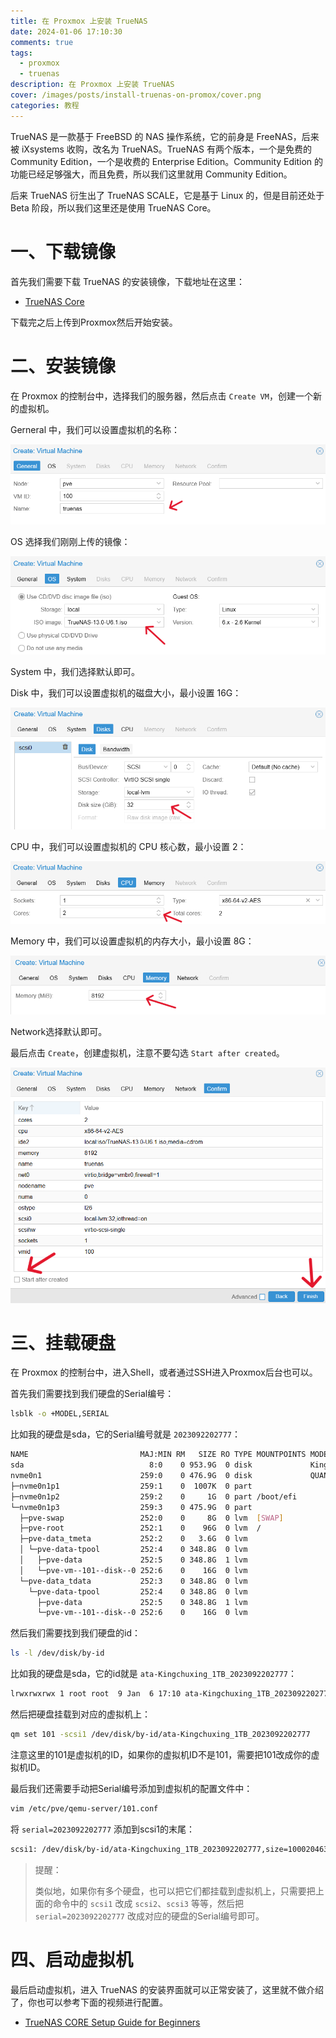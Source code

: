 ```yaml
---
title: 在 Proxmox 上安装 TrueNAS
date: 2024-01-06 17:10:30
comments: true
tags:
  - proxmox
  - truenas
description: 在 Proxmox 上安装 TrueNAS
cover: /images/posts/install-truenas-on-promox/cover.png
categories: 教程
---
```


TrueNAS 是一款基于 FreeBSD 的 NAS 操作系统，它的前身是 FreeNAS，后来被 iXsystems 收购，改名为 TrueNAS。TrueNAS 有两个版本，一个是免费的 Community Edition，一个是收费的 Enterprise Edition。Community Edition 的功能已经足够强大，而且免费，所以我们这里就用 Community Edition。

后来 TrueNAS 衍生出了 TrueNAS SCALE，它是基于 Linux 的，但是目前还处于 Beta 阶段，所以我们这里还是使用 TrueNAS Core。

# 一、下载镜像

首先我们需要下载 TrueNAS 的安装镜像，下载地址在这里：

- [TrueNAS Core](https://www.truenas.com/download-truenas-core)

下载完之后上传到Proxmox然后开始安装。

# 二、安装镜像

在 Proxmox 的控制台中，选择我们的服务器，然后点击 `Create VM`，创建一个新的虚拟机。

Gerneral 中，我们可以设置虚拟机的名称：

![general](/images/posts/install-truenas-on-promox/general.png)

OS 选择我们刚刚上传的镜像：

![os](/images/posts/install-truenas-on-promox/os.png)

System 中，我们选择默认即可。

Disk 中，我们可以设置虚拟机的磁盘大小，最小设置 16G：

![disk](/images/posts/install-truenas-on-promox/disk.png)

CPU 中，我们可以设置虚拟机的 CPU 核心数，最小设置 2：

![cpu](/images/posts/install-truenas-on-promox/cpu.png)

Memory 中，我们可以设置虚拟机的内存大小，最小设置 8G：

![memory](/images/posts/install-truenas-on-promox/memory.png)

Network选择默认即可。

最后点击 `Create`，创建虚拟机，注意不要勾选 `Start after created`。

![create](/images/posts/install-truenas-on-promox/create.png)

# 三、挂载硬盘

在 Proxmox 的控制台中，进入Shell，或者通过SSH进入Proxmox后台也可以。

首先我们需要找到我们硬盘的Serial编号：

```bash
lsblk -o +MODEL,SERIAL
```

比如我的硬盘是sda，它的Serial编号就是 `2023092202777`：

```bash
NAME                         MAJ:MIN RM   SIZE RO TYPE MOUNTPOINTS MODEL               SERIAL
sda                            8:0    0 953.9G  0 disk             Kingchuxing 1TB     2023092202777
nvme0n1                      259:0    0 476.9G  0 disk             QUANXING N301 512GB AC20230527A0101010
├─nvme0n1p1                  259:1    0  1007K  0 part
├─nvme0n1p2                  259:2    0     1G  0 part /boot/efi
└─nvme0n1p3                  259:3    0 475.9G  0 part
  ├─pve-swap                 252:0    0     8G  0 lvm  [SWAP]
  ├─pve-root                 252:1    0    96G  0 lvm  /
  ├─pve-data_tmeta           252:2    0   3.6G  0 lvm
  │ └─pve-data-tpool         252:4    0 348.8G  0 lvm
  │   ├─pve-data             252:5    0 348.8G  1 lvm
  │   └─pve-vm--101--disk--0 252:6    0    16G  0 lvm
  └─pve-data_tdata           252:3    0 348.8G  0 lvm
    └─pve-data-tpool         252:4    0 348.8G  0 lvm
      ├─pve-data             252:5    0 348.8G  1 lvm
      └─pve-vm--101--disk--0 252:6    0    16G  0 lvm
```

然后我们需要找到我们硬盘的id：

```bash
ls -l /dev/disk/by-id
```

比如我的硬盘是sda，它的id就是 `ata-Kingchuxing_1TB_2023092202777`：

```bash
lrwxrwxrwx 1 root root  9 Jan  6 17:10 ata-Kingchuxing_1TB_2023092202777 -> ../../sda
```

然后把硬盘挂载到对应的虚拟机上：

```bash
qm set 101 -scsi1 /dev/disk/by-id/ata-Kingchuxing_1TB_2023092202777
```

注意这里的101是虚拟机的ID，如果你的虚拟机ID不是101，需要把101改成你的虚拟机ID。

最后我们还需要手动把Serial编号添加到虚拟机的配置文件中：

```bash
vim /etc/pve/qemu-server/101.conf
```

将 `serial=2023092202777` 添加到scsi1的末尾：

```bash
scsi1: /dev/disk/by-id/ata-Kingchuxing_1TB_2023092202777,size=1000204632K,serial=2023092202777
```

> 提醒：
>
> 类似地，如果你有多个硬盘，也可以把它们都挂载到虚拟机上，只需要把上面的命令中的 `scsi1` 改成 `scsi2`、`scsi3` 等等，然后把 `serial=2023092202777` 改成对应的硬盘的Serial编号即可。

# 四、启动虚拟机

最后启动虚拟机，进入 TrueNAS 的安装界面就可以正常安装了，这里就不做介绍了，你也可以参考下面的视频进行配置。

- [TrueNAS CORE Setup Guide for Beginners](https://www.youtube.com/watch?v=Z5QXgBjYJ7M)
